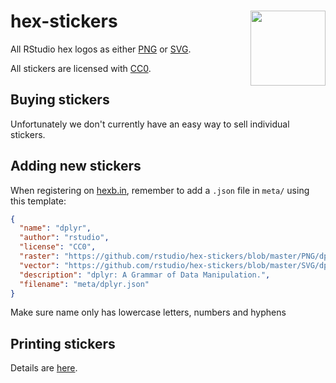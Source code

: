 # hex-stickers <img src="SVG/RStudio.svg" width="120" align="right" />

All RStudio hex logos as either [PNG](PNG/#readme) or [SVG](SVG/#readme).

All stickers are licensed with [CC0](LICENSE.md).

## Buying stickers

Unfortunately we don't currently have an easy way to sell individual stickers.

## Adding new stickers

When registering on [hexb.in](http://hexb.in), remember to add a `.json` file in `meta/` using this template:

```json
{
  "name": "dplyr",
  "author": "rstudio",
  "license": "CC0",
  "raster": "https://github.com/rstudio/hex-stickers/blob/master/PNG/dplyr.png",
  "vector": "https://github.com/rstudio/hex-stickers/blob/master/SVG/dplyr.svg",
  "description": "dplyr: A Grammar of Data Manipulation.",
  "filename": "meta/dplyr.json"
}
```

Make sure name only has lowercase letters, numbers and hyphens

## Printing stickers

Details are [here](./stickermule.md).
